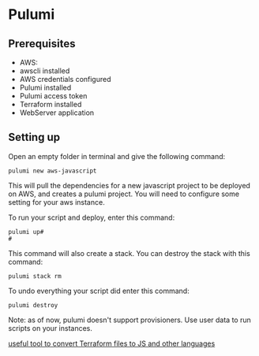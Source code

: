 # Pulumi

## Prerequisites

 - AWS:
  - awscli installed
  - AWS credentials configured
 - Pulumi installed
 - Pulumi access token
 - Terraform installed
 - WebServer application

## Setting up

Open an empty folder in terminal and give the following command:


```
pulumi new aws-javascript
```


This will pull the dependencies for a new javascript project to be deployed on AWS, and creates a pulumi project. You will need to configure some setting for your aws instance.



To run your script and deploy, enter this command:


```
pulumi up#
#
```


This command will also create a stack.
You can destroy the stack with this command:


```
pulumi stack rm
```


To undo everything your script did enter this command:


```
pulumi destroy
```


Note: as of now, pulumi doesn't support provisioners. Use user data to run scripts on your instances.

[useful tool to convert Terraform files to JS and other languages](https://github.com/pulumi/tf2pulumi)